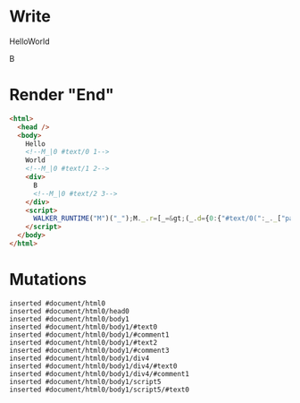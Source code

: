 # Write
  Hello<!--M_|0 #text/0 1-->World<!--M_|0 #text/1 2--><div>B<!--M_|0 #text/2 3--></div><script>WALKER_RUNTIME("M")("_");M._.r=[_=>(_.d={0:{"#text/0(":_._["packages/translator-tags/src/__tests__/fixtures/if-tag/template.marko_1_renderer"],"#text/0!":_.a={},"#text/1(":_._["packages/translator-tags/src/__tests__/fixtures/if-tag/template.marko_2_renderer"],"#text/1!":_.b={},"#text/2(":_._["packages/translator-tags/src/__tests__/fixtures/if-tag/template.marko_4_renderer"],"#text/2!":_.c={}},1:_.a,2:_.b,3:_.c}),0]</script>


# Render "End"
```html
<html>
  <head />
  <body>
    Hello
    <!--M_|0 #text/0 1-->
    World
    <!--M_|0 #text/1 2-->
    <div>
      B
      <!--M_|0 #text/2 3-->
    </div>
    <script>
      WALKER_RUNTIME("M")("_");M._.r=[_=&gt;(_.d={0:{"#text/0(":_._["packages/translator-tags/src/__tests__/fixtures/if-tag/template.marko_1_renderer"],"#text/0!":_.a={},"#text/1(":_._["packages/translator-tags/src/__tests__/fixtures/if-tag/template.marko_2_renderer"],"#text/1!":_.b={},"#text/2(":_._["packages/translator-tags/src/__tests__/fixtures/if-tag/template.marko_4_renderer"],"#text/2!":_.c={}},1:_.a,2:_.b,3:_.c}),0]
    </script>
  </body>
</html>
```

# Mutations
```
inserted #document/html0
inserted #document/html0/head0
inserted #document/html0/body1
inserted #document/html0/body1/#text0
inserted #document/html0/body1/#comment1
inserted #document/html0/body1/#text2
inserted #document/html0/body1/#comment3
inserted #document/html0/body1/div4
inserted #document/html0/body1/div4/#text0
inserted #document/html0/body1/div4/#comment1
inserted #document/html0/body1/script5
inserted #document/html0/body1/script5/#text0
```